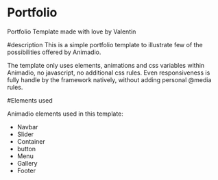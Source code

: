# Portfolio
Portfolio Template made with love by Valentin

#description
This is a simple portfolio template to illustrate few of the possibilities offered by 
Animadio.

The template only uses elements, animations and css variables within Animadio, no javascript,
 no additional css rules. Even responsiveness is fully handle by the framework natively,
 without adding personal @media rules.
  
 #Elements used
 
 Animadio elements used in this template:
 + Navbar
 + Slider
 + Container
 + button
 + Menu
 + Gallery
 + Footer
 
 
 

   
